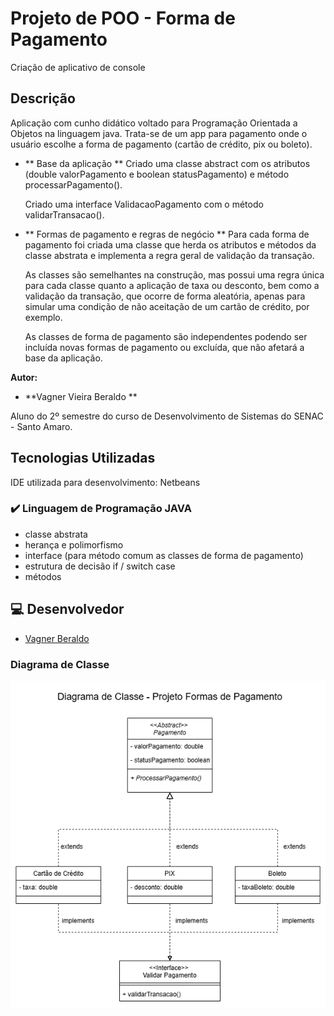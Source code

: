 # Projeto de POO - Forma de Pagamento
Criação de aplicativo de console
## Descrição
Aplicação com cunho didático voltado para Programação Orientada a Objetos na linguagem java.
Trata-se de um app para pagamento onde o usuário escolhe a forma de pagamento (cartão de crédito, pix ou boleto).
- ** Base da aplicação **
    Criado uma classe abstract com os atributos (double valorPagamento e boolean statusPagamento)
    e método processarPagamento().

    Criado uma interface ValidacaoPagamento com o método validarTransacao().

- ** Formas de pagamento e regras de negócio **
    Para cada forma de pagamento foi criada uma classe que herda os atributos e métodos da classe
    abstrata e implementa a regra geral de validação da transação.

    As classes são semelhantes na construção, mas possui uma regra única para cada classe
    quanto a aplicação de taxa ou desconto, bem como a validação da transação, que ocorre de forma 
    aleatória, apenas para simular uma condição de não aceitação de um cartão de crédito, por exemplo.

    As classes de forma de pagamento são independentes podendo ser incluída novas formas de pagamento
    ou excluída, que não afetará a base da aplicação.

**Autor:**
- **Vagner Vieira Beraldo **

Aluno do 2º semestre do curso de Desenvolvimento de Sistemas do SENAC - Santo Amaro.

## Tecnologias Utilizadas
IDE utilizada para desenvolvimento: Netbeans
 
### ✔️ Linguagem de Programação JAVA
- classe abstrata
- herança e polimorfismo
- interface (para método comum as classes de forma de pagamento)
- estrutura de decisão if / switch case
- métodos


## 💻 Desenvolvedor
- [Vagner Beraldo](https://github.com/VagnerBeraldo)

### Diagrama de Classe
![Diagrama de Classe](https://github.com/VagnerBeraldo/POO-formaPagamento/blob/main/diagramaFormaPagamento.png)

